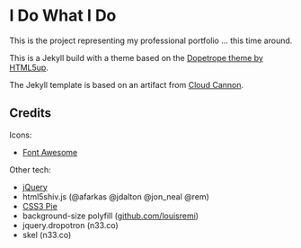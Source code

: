 # I Do What I Do

This is the project representing my professional portfolio ... this time around.

This is a Jekyll build with a theme based on the [Dopetrope theme by HTML5up](https://github.com/CloudCannon/DopeTrope-Jekyll-Theme).

The Jekyll template is based on an artifact from [Cloud Cannon](http://cloudcannon.com).

## Credits
Icons:
- [Font Awesome](https://fortawesome.github.com/Font-Awesome)

Other tech:
- [jQuery](https://jquery.com)
- html5shiv.js (@afarkas @jdalton @jon_neal @rem)
- [CSS3 Pie](http://css3pie.com)
- background-size polyfill ([github.com/louisremi](https://github.com/louisremi))
- jquery.dropotron (n33.co)
- skel (n33.co)
